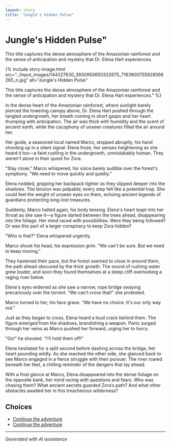 ```yaml
---
layout: story
title: "Jungle's Hidden Pulse"
---
```


# Jungle's Hidden Pulse"

This title captures the dense atmosphere of the Amazonian rainforest and the sense of anticipation and mystery that Dr. Elena Hart experiences.

{% include story-image.html src="../input_images/144327630_3930950650332675_7163600755928566265_n.jpg" alt="Jungle's Hidden Pulse"

This title captures the dense atmosphere of the Amazonian rainforest and the sense of anticipation and mystery that Dr. Elena Hart experiences." %}

In the dense heart of the Amazonian rainforest, where sunlight barely pierced the towering canopy above, Dr. Elena Hart pushed through the tangled undergrowth, her breath coming in short gasps and her heart thumping with anticipation. The air was thick with humidity and the scent of ancient earth, while the cacophony of unseen creatures filled the air around her.

Her guide, a seasoned local named Marco, stopped abruptly, his hand shooting up in a silent signal. Elena froze, her senses heightening as she heard it too—a faint rustling in the undergrowth, unmistakably human. They weren't alone in their quest for Zora.

"Stay close," Marco whispered, his voice barely audible over the forest's symphony. "We need to move quickly and quietly."

Elena nodded, gripping her backpack tighter as they slipped deeper into the shadows. The tension was palpable; every step felt like a potential trap. She could feel the weight of unseen eyes on them, echoing ancient legends of guardians protecting long-lost treasures.

Suddenly, Marco halted again, his body tensing. Elena's heart leapt into her throat as she saw it—a figure darted between the trees ahead, disappearing into the foliage. Her mind raced with possibilities: Were they being followed? Or was this part of a larger conspiracy to keep Zora hidden?

"Who is that?" Elena whispered urgently.

Marco shook his head, his expression grim. "We can't be sure. But we need to keep moving."

They hastened their pace, but the forest seemed to close in around them, the path ahead obscured by the thick growth. The sound of rushing water grew louder, and soon they found themselves at a steep cliff overlooking a raging river below.

Elena's eyes widened as she saw a narrow, rope bridge swaying precariously over the torrent. "We can't cross that!" she protested.

Marco turned to her, his face grave. "We have no choice. It's our only way out."

Just as they began to cross, Elena heard a loud crack behind them. The figure emerged from the shadows, brandishing a weapon. Panic surged through her veins as Marco pushed her forward, urging her to hurry.

"Go!" he shouted. "I'll hold them off!"

Elena hesitated for a split second before dashing across the bridge, her heart pounding wildly. As she reached the other side, she glanced back to see Marco engaged in a fierce struggle with their pursuer. The river roared beneath her feet, a chilling reminder of the dangers that lay ahead.

With a final glance at Marco, Elena disappeared into the dense foliage on the opposite bank, her mind racing with questions and fears. Who was chasing them? What ancient secrets guarded Zora’s path? And what other obstacles awaited her in this treacherous wilderness?


## Choices

* [Continue the adventure](./38524618_2014124792015280_5352241592616878080_n)
* [Continue the adventure](./20221014_124553)


---
*Generated with AI assistance*
